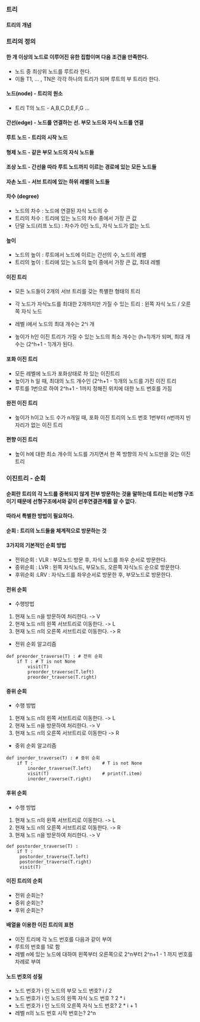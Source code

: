 ﻿### 트리

#### 트리의 개념

### 트리의 정의

#### 한 개 이상의 노드로 이루어진 유한 집합이며 다음 조건을 만족한다.

* 노드 중 최상위 노드를 루트라 한다.
* 이들 T1, ... , TN은 각각 하나의 트리가 되며 루트의 부 트리라 한다.

#### 노드(node) - 트리의 원소

* 트리 T의 노드 - A,B,C,D,E,F,G ...

#### 간선(edge) - 노드를 연결하는 선. 부모 노드와 자식 노드를 연결

#### 루트 노드 - 트리의 시작 노드

#### 형제 노드 - 같은 부모 노드의 자식 노드들

#### 조상 노드 - 간선을 따라 루트 노드까지 이르는 경로에 있는 모든 노드들

#### 자손 노드 - 서브 트리에 있는 하위 레벨의 노드들

#### 차수 (degree)

* 노드의 차수 : 노드에 연결된 자식 노드의 수
* 트리의 차수 : 트리에 있는 노드의 차수 중에서 가장 큰 값
* 단말 노드(리프 노드) : 차수가 0인 노드, 자식 노드가 없는 노드

#### 높이

* 노드의 높이 : 루트에서 노드에 이르는 간선의 수, 노드의 레벨
* 트리의 높이 : 트리에 있는 노드의 높이 중에서 가장 큰 값, 최대 레벨

#### 이진 트리

* 모든 노드들이 2개의 서브 트리를 갖는 특별한 형태의 트리
* 각 노드가 자식노드를 최대한 2개까지만 가질 수 있는 트리
  : 왼쪽 자식 노드 / 오른쪽 자식 노드

* 레벨 i에서 노드의 최대 개수는 2^i 개
* 높이가 h인 이진 트리가 가질 수 있는 노드의 최소 개수는 (h+1)개가 되며, 최대 개수는 (2^h+1 - 1)개가 된다.

#### 포화 이진 트리

* 모든 레벨에 노드가 포화상태로 차 있는 이진트리
* 높이가 h 일 때, 최대의 노드 개수인 (2^h+1 - 1)개의 노드를 가진 이진 트리
* 루트를 1번으로 하여 2^h+1 - 1까지 정해진 위치에 대한 노드 번호를 가짐

#### 완전 이진 트리

* 높이가 h이고 노드 수가 n개일 때, 포화 이진 트리의 노드 번호 1번부터 n번까지 빈 자리가 없는 이진 트리

#### 편향 이진 트리
* 높이 h에 대한 최소 개수의 노드를 가지면서 한 쪽 방향의 자식 노드만을 갖는 이진 트리

### 이진트리 - 순회
#### 순회란 트리의 각 노드를 중복되지 않게 전부 방문하는 것을 말하는데 트리는 비선형 구조이기 때문에 선형구조에서와 같이 선후연결관계를 알 수 없다.
#### 따라서 특별한 방법이 필요하다.

#### 순회 : 트리의 노드들을 체계적으로 방문하는 것
#### 3가지의 기본적인 순회 방법
* 전위순회 : VLR
 : 부모노드 방문 후, 자식 노드를 좌우 순서로 방문한다.
* 중위순회 : LVR
 : 왼쪽 자식노드, 부모노드, 오른쪽 자식노드 순으로 방문한다.
* 후위순회 :LRV
 : 자식노드를 좌우순서로 방문한 후, 부모노드로 방문한다.

#### 전위 순회
* 수행방법

1. 현재 노드 n을 방문하여 처리한다. -> V
2. 현재 노드 n의 왼쪽 서브트리로 이동한다. -> L
3. 현재 노드 n의 오른쪽 서브트리로 이동한다. -> R

* 전위 순회 알고리즘

```
def preorder_traverse(T) : # 전위 순회
    if T : # T is not None
        visit(T)
        preorder_traverse(T.left)
        preorder_traverse(T.right)

```
#### 중위 순회
* 수행 방법

1. 현재 노드 n의 왼쪽 서브트리로 이동한다. -> L
2. 현재 노드 n을 방문하여 처리한다. -> V
3. 현재 노드 n의 오른쪽 서브트리로 이동한다 -> R

* 중위 순회 알고리즘
```
def inorder_traverse(T) : # 중위 순회
    if T :                          # T is not None
        inorder_traverse(T.left)
        visit(T)                    # print(T.item)
        inorder_raverse(T.right)
```

#### 후위 순회
* 수행 방법

1. 현재 노드 n의 왼쪽 서브트리로 이동한다. -> L
2. 현재 노드 n의 오른쪽 서브트리로 이동한다. -> R
3. 현재 노드 n을 방문하여 처리한다. -> V

```
def postorder_traverse(T) :
    if T :
     postorder_traverse(T.left)
     postorder_traverse(T.right)
     visit(T)
```

#### 이진 트리의 순회
* 전위 순회는?
* 중위 순회는?
* 후위 순회는?

#### 배열을 이용한 이진 트리의 표현
* 이진 트리에 각 노드 번호를 다음과 같이 부여
* 루트의 번호를 1로 함
* 레벨 n에 있는 노드에 대하여 왼쪽부터 오른쪽으로 2^n부터 2^n+1 - 1 까지 번호를 차례로 부여

#### 노드 번호의 성질
* 노드 번호가 i 인 노드의 부모 노드 번호?  i / 2
* 노드 번호가 i 인 노드의 왼쪽 자식 노드 번호 ? 2 * i
* 노드 번호가 i 인 노드의 오른쪽 자식 노드 번호?  2 * i + 1
* 레벨 n의 노드 번호 시작 번호는? 2^n











